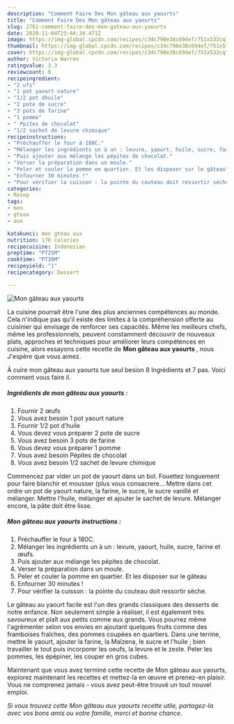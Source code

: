 ```yaml
---
description: "Comment Faire Des Mon gâteau aux yaourts"
title: "Comment Faire Des Mon gâteau aux yaourts"
slug: 2761-comment-faire-des-mon-gateau-aux-yaourts
date: 2020-11-04T23:44:34.471Z
image: https://img-global.cpcdn.com/recipes/c34c790e38c694ef/751x532cq70/mon-gateau-aux-yaourts-photo-principale-de-la-recette.jpg
thumbnail: https://img-global.cpcdn.com/recipes/c34c790e38c694ef/751x532cq70/mon-gateau-aux-yaourts-photo-principale-de-la-recette.jpg
cover: https://img-global.cpcdn.com/recipes/c34c790e38c694ef/751x532cq70/mon-gateau-aux-yaourts-photo-principale-de-la-recette.jpg
author: Victoria Warren
ratingvalue: 3.3
reviewcount: 8
recipeingredient:
- "2 ufs"
- "1 pot yaourt nature"
- "1/2 pot dhuile"
- "2 pote de sucre"
- "3 pots de farine"
- "1 pomme"
- " Ppites de chocolat"
- "1/2 sachet de levure chimique"
recipeinstructions:
- "Préchauffer le four à 180C."
- "Mélanger les ingrédients un à un : levure, yaourt, huile, sucre, farine et œufs."
- "Puis ajouter aux mélange les pépites de chocolat."
- "Verser la préparation dans un moule."
- "Peler et couler la pomme en quartier. Et les disposer sur le gâteau"
- "Enfourner 30 minutes !"
- "Pour vérifier la cuisson : la pointe du couteau doit ressortir sèche."
categories:
- Resep
tags:
- mon
- gteau
- aux

katakunci: mon gteau aux 
nutrition: 170 calories
recipecuisine: Indonesian
preptime: "PT25M"
cooktime: "PT38M"
recipeyield: "1"
recipecategory: Dessert

---
```



![Mon gâteau aux yaourts](https://img-global.cpcdn.com/recipes/c34c790e38c694ef/751x532cq70/mon-gateau-aux-yaourts-photo-principale-de-la-recette.jpg)

La cuisine pourrait être l'une des plus anciennes compétences au monde. Cela n'indique pas qu'il existe des limites à la compréhension offerte au cuisinier qui envisage de renforcer ses capacités. Même les meilleurs chefs, même les professionnels, peuvent constamment découvrir de nouveaux plats, approches et techniques pour améliorer leurs compétences en cuisine, alors essayons cette recette de <strong> Mon gâteau aux yaourts </strong>, nous J'espère que vous aimez.

<!--inarticleads1-->

À cuire mon gâteau aux yaourts tue seul besion 8 Ingrédients et 7 pas. Voici comment vous faire il.

##### Ingrédients de mon gâteau aux yaourts :

1. Fournir 2 œufs
1. Vous avez besoin 1 pot yaourt nature
1. Fournir 1/2 pot d’huile
1. Vous devez vous préparer 2 pote de sucre
1. Vous avez besoin 3 pots de farine
1. Vous devez vous préparer 1 pomme
1. Vous avez besoin  Pépites de chocolat
1. Vous avez besoin 1/2 sachet de levure chimique


Commencez par vider un pot de yaourt dans un bol. Fouettez longuement pour faire blanchir et mousser (plus vous consacrere… Mettre dans cet ordre un pot de yaourt nature, la farine, le sucre, le sucre vanillé et mélanger. Mettre l&#39;huile, mélanger et ajouter le sachet de levure. Mélanger encore, la pâte doit être lisse. 

<!--inarticleads2-->

##### Mon gâteau aux yaourts instructions :

1. Préchauffer le four à 180C.
1. Mélanger les ingrédients un à un : levure, yaourt, huile, sucre, farine et œufs.
1. Puis ajouter aux mélange les pépites de chocolat.
1. Verser la préparation dans un moule.
1. Peler et couler la pomme en quartier. Et les disposer sur le gâteau
1. Enfourner 30 minutes !
1. Pour vérifier la cuisson : la pointe du couteau doit ressortir sèche.


Le gâteau au yaourt facile est l&#39;un des grands classiques des desserts de notre enfance. Non seulement simple à réaliser, il est également très savoureux et plaît aux petits comme aux grands. Vous pourrez même l&#39;agrémenter selon vos envies en ajoutant quelques fruits comme des framboises fraîches, des pommes coupées en quartiers. Dans une terrine, mettre le yaourt, ajouter la farine, la Maïzena, le sucre et l&#39;huile ; bien travailler le tout puis incorporer les oeufs, la levure et le zeste. Peler les pommes, les épépiner, les couper en gros cubes. 

<!--inarticleads1-->

<p>
Maintenant que vous avez terminé cette recette de Mon gâteau aux yaourts, explorez maintenant les recettes et mettez-la en œuvre et prenez-en plaisir. Vous ne comprenez jamais - vous avez peut-être trouvé un tout nouvel emploi.
</p>

<p>
<i>Si vous trouvez cette Mon gâteau aux yaourts recette utile, partagez-la avec vos bons amis ou votre famille, merci et bonne chance.</i>
</p>
